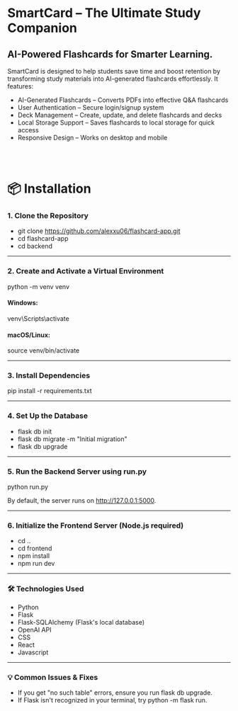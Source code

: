 # SmartCard – The Ultimate Study Companion

## AI-Powered Flashcards for Smarter Learning.   

SmartCard is designed to help students save time and boost retention by transforming study materials into AI-generated flashcards effortlessly. It features:

- AI-Generated Flashcards – Converts PDFs into effective Q&A flashcards
- User Authentication – Secure login/signup system
- Deck Management – Create, update, and delete flashcards and decks
- Local Storage Support – Saves flashcards to local storage for quick access
- Responsive Design – Works on desktop and mobile

<br><br>

# 📦 Installation   

### 1. Clone the Repository

- git clone https://github.com/alexxu06/flashcard-app.git
- cd flashcard-app
- cd backend
---
### 2. Create and Activate a Virtual Environment

python -m venv venv
#### Windows:
venv\Scripts\activate 
#### macOS/Linux:
source venv/bin/activate

---
### 3. Install Dependencies

pip install -r requirements.txt

---
### 4. Set Up the Database

- flask db init
- flask db migrate -m "Initial migration"
- flask db upgrade

---
### 5. Run the Backend Server using run.py

python run.py

By default, the server runs on http://127.0.0.1:5000.

---
### 6. Initialize the Frontend Server (Node.js required)

- cd ..
- cd frontend
- npm install
- npm run dev

---
### 🛠 Technologies Used

- Python
- Flask
- Flask-SQLAlchemy (Flask's local database)
- OpenAI API
- CSS
- React
- Javascript

---
###  💡 Common Issues & Fixes 
- If you get "no such table" errors, ensure you run flask db upgrade.
- If Flask isn't recognized in your terminal, try python -m flask run.


